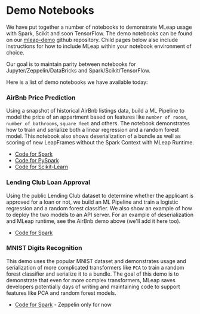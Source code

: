 # Demo Notebooks

We have put together a number of notebooks to demonstrate MLeap usage with Spark, Scikit and soon TensorFlow. The demo notebooks can be found on our [mleap-demo](https://github.com/combust/mleap-demo) github repository. Child pages below also include instructions for how to include MLeap within your notebook environment of choice.

Our goal is to maintain parity between notebooks for Jupyter/Zeppelin/DataBricks and Spark/Scikit/TensorFlow. 

Here is a list of demo notebooks we have available today:

### AirBnb Price Prediction

Using a snapshot of historical AirBnb listings data, build a ML Pipeline to model the price of an appartment based on features like `number of rooms`, `number of bathrooms`, `square feet` and others. The notebook demonstrates how to train and serialize both a linear regression and a random forest model. This notebook also shows deserialization of a bundle as well as scoring of new LeapFrames without the Spark Context with MLeap Runtime.

* [Code for Spark](https://github.com/combust/mleap-demo/blob/master/notebooks/airbnb-price-regression.ipynb)
* [Code for PySpark](https://github.com/combust/mleap-demo/blob/master/notebooks/PySpark%20-%20AirBnb.ipynb)
* [Code for Scikit-Learn](https://github.com/combust/mleap-demo/blob/master/notebooks/airbnb-price-regression-scikit.ipynb)


### Lending Club Loan Approval

Using the public Lending Club dataset to determine whether the applicant is approved for a loan or not, we build an ML Pipeline and train a logistic regression and a random forest classifier. We also show an example of how to deploy the two models to an API server. For an example of deserialization and MLeap runtime, see the AirBnb demo above (we'll add it here too).

* [Code for Spark](https://github.com/combust/mleap-demo/blob/master/notebooks/lending-club-classifier-demo.ipynb)


### MNIST Digits Recognition

This demo uses the popular MNIST dataset and demonstrates usage and serialization of more complicated transformers like `PCA` to train a random forest classifier and serialize it to a bundle. The goal of this demo is to demonstrate that even for more complex transformers, MLeap saves developers potentially days of writing and maintaining code to support features like PCA and random forest models.

* [Code for Spark](https://github.com/combust/mleap-demo/blob/master/zeppelin/mnist-mleap-demo-code.json) - Zeppelin only for now